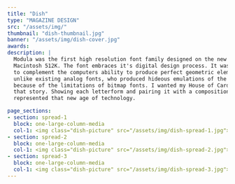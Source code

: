 ```yaml
---
title: "Dish"
type: "MAGAZINE DESIGN"
src: "/assets/img/"
thumbnail: "dish-thumbnail.jpg"
banner: "/assets/img/dish-cover.jpg"
awards:
description: |
  Modula was the first high resolution font family designed on the new Apple
  Macintosh 512K. The font embraces it's digital design process. It was designed
  to complement the computers ability to produce perfect geometric elements
  unlike existing analog fonts, who produced hideous emulations of the original
  because of the limitations of bitmap fonts. I wanted my House of Cards to tell
  that story. Showing each letterform and pairing it with a composition that
  represented that new age of technology.

page_sections:
- section: spread-1
  block: one-large-column-media
  col-1: <img class="dish-picture" src="/assets/img/dish-spread-1.jpg">
- section: spread-2
  block: one-large-column-media
  col-1: <img class="dish-picture" src="/assets/img/dish-spread-2.jpg">
- section: spread-3
  block: one-large-column-media
  col-1: <img class="dish-picture" src="/assets/img/dish-spread-3.jpg">
---
```

